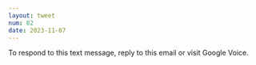 ```yaml
---
layout: tweet
num: 82
date: 2023-11-07
---
```


To respond to this text message, reply to this email or
visit Google Voice.
